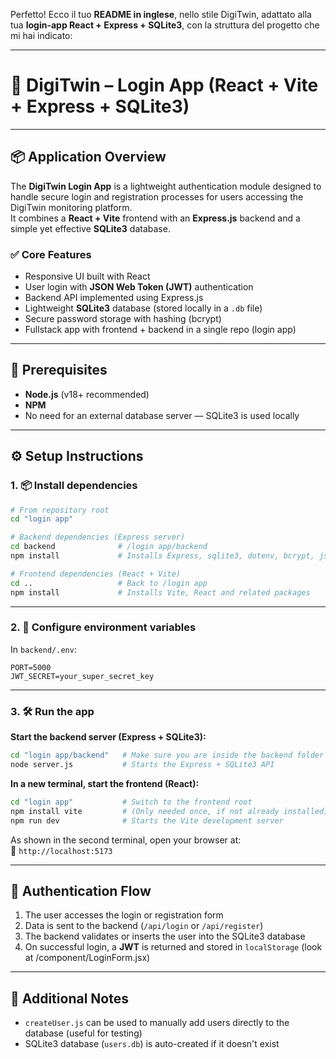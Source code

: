 Perfetto! Ecco il tuo **README in inglese**, nello stile DigiTwin, adattato alla tua **login-app React + Express + SQLite3**, con la struttura del progetto che mi hai indicato:

---

# 🔐 DigiTwin – Login App (React + Vite + Express + SQLite3)

---

## 📦 Application Overview

The **DigiTwin Login App** is a lightweight authentication module designed to handle secure login and registration processes for users accessing the DigiTwin monitoring platform.  
It combines a **React + Vite** frontend with an **Express.js** backend and a simple yet effective **SQLite3** database.  

### ✅ Core Features

- Responsive UI built with React 
- User login with **JSON Web Token (JWT)** authentication
- Backend API implemented using Express.js
- Lightweight **SQLite3** database (stored locally in a `.db` file)
- Secure password storage with hashing (bcrypt)
- Fullstack app with frontend + backend in a single repo (login app)

---

## 🧰 Prerequisites

- **Node.js** (v18+ recommended)
- **NPM**
- No need for an external database server — SQLite3 is used locally

---

## ⚙️ Setup Instructions

### 1. 📦 Install dependencies

```bash
# From repository root
cd "login app"

# Backend dependencies (Express server)
cd backend              # /login app/backend
npm install             # Installs Express, sqlite3, dotenv, bcrypt, jsonwebtoken...

# Frontend dependencies (React + Vite)
cd ..                   # Back to /login app
npm install             # Installs Vite, React and related packages
```

---

### 2. 🔐 Configure environment variables

In `backend/.env`:
```env
PORT=5000
JWT_SECRET=your_super_secret_key
```

---

### 3. 🛠 Run the app

**Start the backend server (Express + SQLite3):**
```bash
cd "login app/backend"   # Make sure you are inside the backend folder
node server.js           # Starts the Express + SQLite3 API
```

**In a new terminal, start the frontend (React):**
```bash
cd "login app"           # Switch to the frontend root
npm install vite         # (Only needed once, if not already installed)
npm run dev              # Starts the Vite development server
```

As shown in the second terminal, open your browser at:  
📍 `http://localhost:5173`

---

## 🔁 Authentication Flow

1. The user accesses the login or registration form
2. Data is sent to the backend (`/api/login` or `/api/register`)
3. The backend validates or inserts the user into the SQLite3 database
4. On successful login, a **JWT** is returned and stored in `localStorage` (look at /component/LoginForm.jsx)

---

## 📌 Additional Notes

- `createUser.js` can be used to manually add users directly to the database (useful for testing)
- SQLite3 database (`users.db`) is auto-created if it doesn't exist


